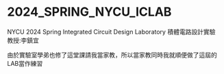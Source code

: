 # 2024_SPRING_NYCU_ICLAB
NYCU 2024 Spring Integrated Circuit Design Laboratory 積體電路設計實驗  
教授:李鎮宜  

由於實驗室學弟也修了這堂課請我當家教，所以當家教同時我就順便做了這屆的LAB當作練習  
